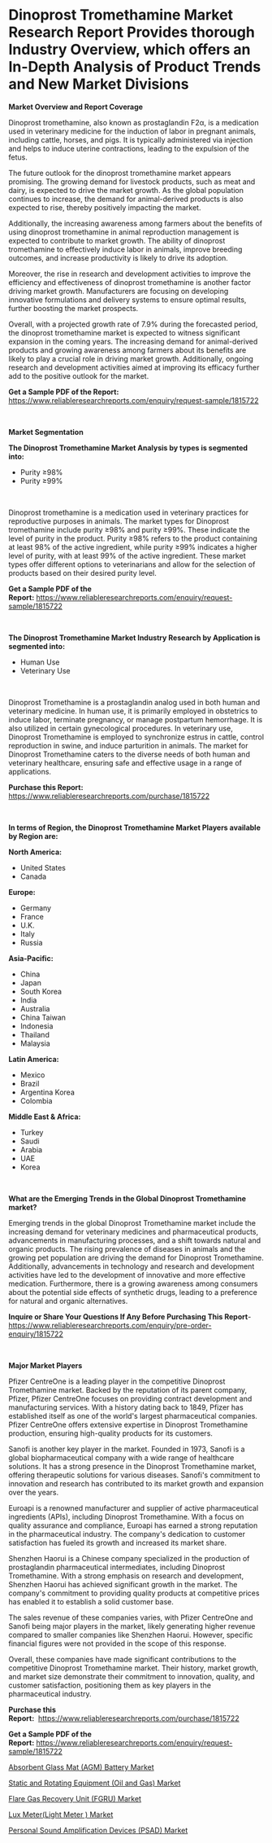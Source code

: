 <p><h1>Dinoprost Tromethamine Market Research Report Provides thorough Industry Overview, which offers an In-Depth Analysis of Product Trends and New Market Divisions</h1></p><p><strong>Market Overview and Report Coverage</strong></p>
<p><p>Dinoprost tromethamine, also known as prostaglandin F2α, is a medication used in veterinary medicine for the induction of labor in pregnant animals, including cattle, horses, and pigs. It is typically administered via injection and helps to induce uterine contractions, leading to the expulsion of the fetus.</p><p>The future outlook for the dinoprost tromethamine market appears promising. The growing demand for livestock products, such as meat and dairy, is expected to drive the market growth. As the global population continues to increase, the demand for animal-derived products is also expected to rise, thereby positively impacting the market.</p><p>Additionally, the increasing awareness among farmers about the benefits of using dinoprost tromethamine in animal reproduction management is expected to contribute to market growth. The ability of dinoprost tromethamine to effectively induce labor in animals, improve breeding outcomes, and increase productivity is likely to drive its adoption.</p><p>Moreover, the rise in research and development activities to improve the efficiency and effectiveness of dinoprost tromethamine is another factor driving market growth. Manufacturers are focusing on developing innovative formulations and delivery systems to ensure optimal results, further boosting the market prospects.</p><p>Overall, with a projected growth rate of 7.9% during the forecasted period, the dinoprost tromethamine market is expected to witness significant expansion in the coming years. The increasing demand for animal-derived products and growing awareness among farmers about its benefits are likely to play a crucial role in driving market growth. Additionally, ongoing research and development activities aimed at improving its efficacy further add to the positive outlook for the market.</p></p>
<p><strong>Get a Sample PDF of the Report:</strong> <a href="https://www.reliableresearchreports.com/enquiry/request-sample/1815722">https://www.reliableresearchreports.com/enquiry/request-sample/1815722</a></p>
<p>&nbsp;</p>
<p><strong>Market Segmentation</strong></p>
<p><strong>The Dinoprost Tromethamine Market Analysis by types is segmented into:</strong></p>
<p><ul><li>Purity ≥98%</li><li>Purity ≥99%</li></ul></p>
<p>&nbsp;</p>
<p><p>Dinoprost tromethamine is a medication used in veterinary practices for reproductive purposes in animals. The market types for Dinoprost tromethamine include purity ≥98% and purity ≥99%. These indicate the level of purity in the product. Purity ≥98% refers to the product containing at least 98% of the active ingredient, while purity ≥99% indicates a higher level of purity, with at least 99% of the active ingredient. These market types offer different options to veterinarians and allow for the selection of products based on their desired purity level.</p></p>
<p><strong>Get a Sample PDF of the Report:</strong>&nbsp;<a href="https://www.reliableresearchreports.com/enquiry/request-sample/1815722">https://www.reliableresearchreports.com/enquiry/request-sample/1815722</a></p>
<p>&nbsp;</p>
<p><strong>The Dinoprost Tromethamine Market Industry Research by Application is segmented into:</strong></p>
<p><ul><li>Human Use</li><li>Veterinary Use</li></ul></p>
<p>&nbsp;</p>
<p><p>Dinoprost Tromethamine is a prostaglandin analog used in both human and veterinary medicine. In human use, it is primarily employed in obstetrics to induce labor, terminate pregnancy, or manage postpartum hemorrhage. It is also utilized in certain gynecological procedures. In veterinary use, Dinoprost Tromethamine is employed to synchronize estrus in cattle, control reproduction in swine, and induce parturition in animals. The market for Dinoprost Tromethamine caters to the diverse needs of both human and veterinary healthcare, ensuring safe and effective usage in a range of applications.</p></p>
<p><strong>Purchase this Report:</strong>&nbsp; <a href="https://www.reliableresearchreports.com/purchase/1815722">https://www.reliableresearchreports.com/purchase/1815722</a></p>
<p>&nbsp;</p>
<p><strong>In terms of Region, the Dinoprost Tromethamine Market Players available by Region are:</strong></p>
<p>
    <p> <strong> North America: </strong>
        <ul>
            <li>United States</li>
            <li>Canada</li>
        </ul>
        </p> 
    <p> <strong> Europe: </strong>
        <ul>
            <li>Germany</li>
            <li>France</li>
            <li>U.K.</li>
            <li>Italy</li>
            <li>Russia</li>
        </ul>
        </p> 
    <p> <strong> Asia-Pacific: </strong>
        <ul>
            <li>China</li>
            <li>Japan</li>
            <li>South Korea</li>
            <li>India</li>
            <li>Australia</li>
            <li>China Taiwan</li>
            <li>Indonesia</li>
            <li>Thailand</li>
            <li>Malaysia</li>
        </ul>
        </p> 
    <p> <strong> Latin America: </strong>
        <ul>
            <li>Mexico</li>
            <li>Brazil</li>
            <li>Argentina Korea</li>
            <li>Colombia</li>
        </ul>
        </p> 
    <p> <strong> Middle East & Africa: </strong>
        <ul>
            <li>Turkey</li>
            <li>Saudi</li>
            <li>Arabia</li>
            <li>UAE</li>
            <li>Korea</li>
        </ul>
    </p>
    </p>
<p>&nbsp;</p>
<p><strong>What are the Emerging Trends in the Global Dinoprost Tromethamine market?</strong></p>
<p><p>Emerging trends in the global Dinoprost Tromethamine market include the increasing demand for veterinary medicines and pharmaceutical products, advancements in manufacturing processes, and a shift towards natural and organic products. The rising prevalence of diseases in animals and the growing pet population are driving the demand for Dinoprost Tromethamine. Additionally, advancements in technology and research and development activities have led to the development of innovative and more effective medication. Furthermore, there is a growing awareness among consumers about the potential side effects of synthetic drugs, leading to a preference for natural and organic alternatives.</p></p>
<p><strong>Inquire or Share Your Questions If Any Before Purchasing This Report</strong>- <a href="https://www.reliableresearchreports.com/enquiry/pre-order-enquiry/1815722">https://www.reliableresearchreports.com/enquiry/pre-order-enquiry/1815722</a></p>
<p>&nbsp;</p>
<p><strong>Major Market Players</strong></p>
<p><p>Pfizer CentreOne is a leading player in the competitive Dinoprost Tromethamine market. Backed by the reputation of its parent company, Pfizer, Pfizer CentreOne focuses on providing contract development and manufacturing services. With a history dating back to 1849, Pfizer has established itself as one of the world's largest pharmaceutical companies. Pfizer CentreOne offers extensive expertise in Dinoprost Tromethamine production, ensuring high-quality products for its customers.</p><p>Sanofi is another key player in the market. Founded in 1973, Sanofi is a global biopharmaceutical company with a wide range of healthcare solutions. It has a strong presence in the Dinoprost Tromethamine market, offering therapeutic solutions for various diseases. Sanofi's commitment to innovation and research has contributed to its market growth and expansion over the years.</p><p>Euroapi is a renowned manufacturer and supplier of active pharmaceutical ingredients (APIs), including Dinoprost Tromethamine. With a focus on quality assurance and compliance, Euroapi has earned a strong reputation in the pharmaceutical industry. The company's dedication to customer satisfaction has fueled its growth and increased its market share.</p><p>Shenzhen Haorui is a Chinese company specialized in the production of prostaglandin pharmaceutical intermediates, including Dinoprost Tromethamine. With a strong emphasis on research and development, Shenzhen Haorui has achieved significant growth in the market. The company's commitment to providing quality products at competitive prices has enabled it to establish a solid customer base.</p><p>The sales revenue of these companies varies, with Pfizer CentreOne and Sanofi being major players in the market, likely generating higher revenue compared to smaller companies like Shenzhen Haorui. However, specific financial figures were not provided in the scope of this response.</p><p>Overall, these companies have made significant contributions to the competitive Dinoprost Tromethamine market. Their history, market growth, and market size demonstrate their commitment to innovation, quality, and customer satisfaction, positioning them as key players in the pharmaceutical industry.</p></p>
<p><strong>Purchase this Report:</strong>&nbsp;&nbsp;<a href="https://www.reliableresearchreports.com/purchase/1815722">https://www.reliableresearchreports.com/purchase/1815722</a></p>
<p></p>
<p><strong>Get a Sample PDF of the Report:</strong>&nbsp;<a href="https://www.reliableresearchreports.com/enquiry/request-sample/1815722">https://www.reliableresearchreports.com/enquiry/request-sample/1815722</a></p>
<p><p><a href="https://medium.com/@sachintenrp23/absorbent-glass-mat-agm-battery-market-size-market-outlook-and-market-forecast-2023-to-2030-cf95ba5be242">Absorbent Glass Mat (AGM) Battery Market</a></p><p><a href="https://medium.com/@mhdhonirp23/static-and-rotating-equipment-oil-and-gas-market-analysis-and-sze-forecasted-for-period-from-2023-49df2de68b73">Static and Rotating Equipment (Oil and Gas) Market</a></p><p><a href="https://medium.com/@sureshrainarp23/flare-gas-recovery-unit-fgru-market-size-cagr-trends-2024-2030-4cf93de7b457">Flare Gas Recovery Unit (FGRU) Market</a></p><p><a href="https://medium.com/@williammann19/lux-meter-light-meter-market-analysis-its-cagr-market-segmentation-and-global-industry-overview-b9b3029d47f4">Lux Meter(Light Meter ) Market</a></p><p><a href="https://medium.com/@yuvrajsinghrp23/personal-sound-amplification-devices-psad-market-insight-market-trends-growth-forecasted-from-7403f9a2c802">Personal Sound Amplification Devices (PSAD) Market</a></p></p>
